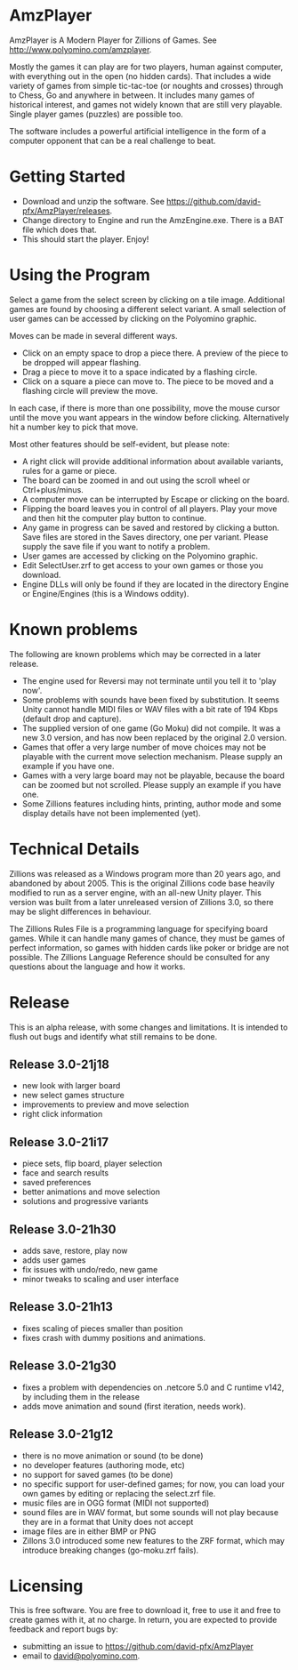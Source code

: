 # AmzPlayer

AmzPlayer is A Modern Player for Zillions of Games. See http://www.polyomino.com/amzplayer.

Mostly the games it can play are for two players, human against computer, with everything out in the open (no hidden cards). 
That includes a wide variety of games from simple tic-tac-toe (or noughts and crosses) through to Chess, Go and anywhere in between. 
It includes many games of historical interest, and games not widely known that are still very playable.
Single player games (puzzles) are possible too.

The software includes a powerful artificial intelligence in the form of a computer opponent that can be a real challenge to beat.

# Getting Started

- Download and unzip the software. See https://github.com/david-pfx/AmzPlayer/releases. 
- Change directory to Engine and run the AmzEngine.exe. There is a BAT file which does that.
- This should start the player. Enjoy!

# Using the Program

Select a game from the select screen by clicking on a tile image.
Additional games are found by choosing a different select variant.
A small selection of user games can be accessed by clicking on the Polyomino graphic. 

Moves can be made in several different ways.
- Click on an empty space to drop a piece there. 
A preview of the piece to be dropped will appear flashing.
- Drag a piece to move it to a space indicated by a flashing circle.
- Click on a square a piece can move to.
The piece to be moved and a flashing circle will preview the move.

In each case, if there is more than one possibility, move the mouse cursor until the move you want appears in the window before clicking.
Alternatively hit a number key to pick that move.

Most other features should be self-evident, but please note:
- A right click will provide additional information about available variants, rules for a game or piece.
- The board can be zoomed in and out using the scroll wheel or Ctrl+plus/minus.
- A computer move can be interrupted by Escape or clicking on the board.
- Flipping the board leaves you in control of all players.
Play your move and then hit the computer play button to continue.
- Any game in progress can be saved and restored by clicking a button. 
Save files are stored in the Saves directory, one per variant.
Please supply the save file if you want to notify a problem.
- User games are accessed by clicking on the Polyomino graphic. 
- Edit SelectUser.zrf to get access to your own games or those you download.
- Engine DLLs will only be found if they are located in the directory Engine or Engine/Engines (this is a Windows oddity).

# Known problems

The following are known problems which may be corrected in a later release.
- The engine used for Reversi may not terminate until you tell it to 'play now'.
- Some problems with sounds have been fixed by substitution. 
It seems Unity cannot handle MIDI files or WAV files with a bit rate of 194 Kbps (default drop and capture).
- The supplied version of one game (Go Moku) did  not compile.
It was a new 3.0 version, and has now been replaced by the original 2.0 version.
- Games that offer a very large number of move choices may not be playable with the current move selection mechanism.
Please supply an example if you have one.
- Games with a very large board may not be playable, because the board can be zoomed but not scrolled.
Please supply an example if you have one.
- Some Zillions features including hints, printing, author mode and some display details have not been implemented (yet).

# Technical Details

Zillions was released as a Windows program more than 20 years ago, and abandoned by about 2005. 
This is the original Zillions code base heavily modified to run as a server engine, with an all-new Unity player. 
This version was built from a later unreleased version of Zillions 3.0, so there may be slight differences in behaviour. 

The Zillions Rules File is a programming language for specifying board games. 
While it can handle many games of chance, they must be games of perfect information, so games with hidden cards like poker or bridge are not possible.
The Zillions Language Reference should be consulted for any questions about the language and how it works. 

# Release

This is an alpha release, with some changes and limitations. 
It is intended to flush out bugs and identify what still remains to be done. 

## Release 3.0-21j18
- new look with larger board
- new select games structure
- improvements to preview and move selection
- right click information

## Release 3.0-21i17
- piece sets, flip board, player selection
- face and search results
- saved preferences
- better animations and move selection
- solutions and progressive variants

## Release 3.0-21h30
- adds save, restore, play now
- adds user games
- fix issues with undo/redo, new game
- minor tweaks to scaling and user interface

## Release 3.0-21h13
- fixes scaling of pieces smaller than position
- fixes crash with dummy positions and animations.

## Release 3.0-21g30
- fixes a problem with dependencies on .netcore 5.0 and C runtime v142, by including them in the release
- adds move animation and sound (first iteration, needs work).

## Release 3.0-21g12
- there is no move animation or sound (to be done)
- no developer features (authoring mode, etc)
- no support for saved games (to be done)
- no specific support for user-defined games; for now, you can load your own games by editing or replacing the select.zrf file. 
- music files are in OGG format (MIDI not supported)
- sound files are in WAV format, but some sounds will not play because they are in a format that Unity does not accept
- image files are in either BMP or PNG
- Zillons 3.0 introduced some new features to the ZRF format, which may introduce breaking changes (go-moku.zrf fails).

# Licensing

This is free software. You are free to download it, free to use it and free to create games with it, at no charge.
In return, you are expected to provide feedback and report bugs by:
* submitting an issue to https://github.com/david-pfx/AmzPlayer
* email to david@polyomino.com.

